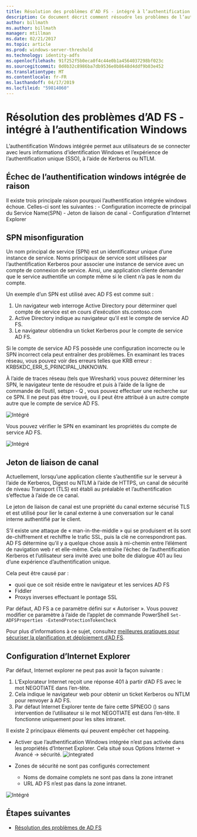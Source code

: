 ```yaml
---
title: Résolution des problèmes d’AD FS - intégré à l’authentification Windows
description: Ce document décrit comment résoudre les problèmes de l’authentification windows intégrée
author: billmath
ms.author: billmath
manager: mtillman
ms.date: 02/21/2017
ms.topic: article
ms.prod: windows-server-threshold
ms.technology: identity-adfs
ms.openlocfilehash: 91f252f5b0eca0f4c44e0b1a4564037298bf023c
ms.sourcegitcommit: 0d0b32c8986ba7db9536e0b8648d4ddf9b03e452
ms.translationtype: MT
ms.contentlocale: fr-FR
ms.lasthandoff: 04/17/2019
ms.locfileid: "59814060"
---
```

# <a name="ad-fs-troubleshooting---integrated-windows-authentication"></a>Résolution des problèmes d’AD FS - intégré à l’authentification Windows
L’authentification Windows intégrée permet aux utilisateurs de se connecter avec leurs informations d’identification Windows et l’expérience de l’authentification unique (SSO), à l’aide de Kerberos ou NTLM.

## <a name="reason-integrated-windows-authentication-fails"></a>Échec de l’authentification windows intégrée de raison
Il existe trois principale raison pourquoi l’authentification intégrée windows échoue. Celles-ci sont les suivantes :
    - Configuration incorrecte de principal du Service Name(SPN)
    - Jeton de liaison de canal
    - Configuration d’Internet Explorer

## <a name="spn-misonfiguration"></a>SPN misonfiguration
Un nom principal de service (SPN) est un identificateur unique d’une instance de service. Noms principaux de service sont utilisées par l’authentification Kerberos pour associer une instance de service avec un compte de connexion de service. Ainsi, une application cliente demander que le service authentifie un compte même si le client n’a pas le nom du compte.

Un exemple d’un SPN est utilisé avec AD FS est comme suit :
1. Un navigateur web interroge Active Directory pour déterminer quel compte de service est en cours d’exécution sts.contoso.com
2. Active Directory indique au navigateur qu’il est le compte de service AD FS.
3. Le navigateur obtiendra un ticket Kerberos pour le compte de service AD FS.

Si le compte de service AD FS possède une configuration incorrecte ou le SPN incorrect cela peut entraîner des problèmes.  En examinant les traces réseau, vous pouvez voir des erreurs telles que KRB erreur : KRB5KDC_ERR_S_PRINCIPAL_UNKNOWN.

À l’aide de traces réseau (tels que Wireshark) vous pouvez déterminer les SPN, le navigateur tente de résoudre et puis à l’aide de la ligne de commande de l’outil, setspn - Q <spn>, vous pouvez effectuer une recherche sur ce SPN.  Il ne peut pas être trouvé, ou il peut être attribué à un autre compte autre que le compte de service AD FS.

![Intégré](media/ad-fs-tshoot-iwa/iwa3.png)

Vous pouvez vérifier le SPN en examinant les propriétés du compte de service AD FS.

![Intégré](media/ad-fs-tshoot-iwa/iwa1.png)

## <a name="channel-binding-token"></a>Jeton de liaison de canal
Actuellement, lorsqu’une application cliente s’authentifie sur le serveur à l’aide de Kerberos, Digest ou NTLM à l’aide de HTTPS, un canal de sécurité de niveau Transport (TLS) est établi au préalable et l’authentification s’effectue à l’aide de ce canal. 

Le jeton de liaison de canal est une propriété du canal externe sécurisé TLS et est utilisé pour lier le canal externe à une conversation sur le canal interne authentifié par le client.

S’il existe une attaque de « man-in-the-middle » qui se produisent et ils sont de-chiffrement et rechiffre le trafic SSL, puis la clé ne correspondront pas.  AD FS détermine qu’il y a quelque chose assis à mi-chemin entre l’élément de navigation web r et elle-même.  Cela entraîne l’échec de l’authentification Kerberos et l’utilisateur sera invité avec une boîte de dialogue 401 au lieu d’une expérience d’authentification unique.

Cela peut être causé par :
 - quoi que ce soit réside entre le navigateur et les services AD FS
 - Fiddler
 - Proxys inverses effectuant le pontage SSL

Par défaut, AD FS a ce paramètre défini sur « Autoriser ».  Vous pouvez modifier ce paramètre à l’aide de l’applet de commande PowerShell `Set-ADFSProperties -ExtendProtectionTokenCheck`

Pour plus d’informations à ce sujet, consultez [meilleures pratiques pour sécuriser la planification et déploiement d’AD FS](../../ad-fs/design/best-practices-for-secure-planning-and-deployment-of-ad-fs.md).

## <a name="internet-explorer-configuration"></a>Configuration d’Internet Explorer
Par défaut, Internet explorer ne peut pas avoir la façon suivante :

1. L’Explorateur Internet reçoit une réponse 401 à partir d’AD FS avec le mot NEGOTIATE dans l’en-tête.
2. Cela indique le navigateur web pour obtenir un ticket Kerberos ou NTLM pour renvoyer à AD FS.
3. Par défaut Internet Explorer tente de faire cette SPNEGO () sans intervention de l’utilisateur si le mot NEGOTIATE est dans l’en-tête.  Il fonctionne uniquement pour les sites intranet.

Il existe 2 principaux éléments qui peuvent empêcher cet happeing.
   - Activer que l’authentification Windows intégrée n’est pas activée dans les propriétés d’Internet Explorer.  Cela situé sous Options Internet -> Avancé -> sécurité.
![integrated](media/ad-fs-tshoot-iwa/iwa4.png)
   
   - Zones de sécurité ne sont pas configurés correctement
       - Noms de domaine complets ne sont pas dans la zone intranet
       - URL AD FS n’est pas dans la zone intranet.

![Intégré](media/ad-fs-tshoot-iwa/iwa5.png)
## <a name="next-steps"></a>Étapes suivantes

- [Résolution des problèmes de AD FS](ad-fs-tshoot-overview.md)